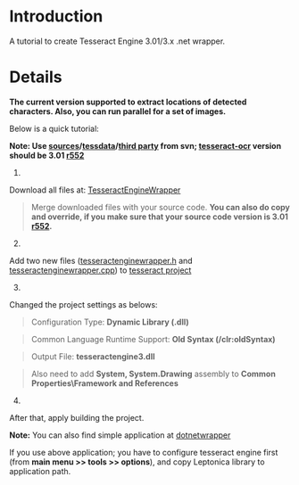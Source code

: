 # Introduction #

A tutorial to create Tesseract Engine 3.01/3.x .net wrapper.

# Details #

**The current version supported to extract locations of detected characters. Also, you can run parallel for a set of images.**

Below is a quick tutorial:


**Note: Use [sources](http://tesseract-ocr.googlecode.com/svn/trunk/)/[tessdata](http://tesseract-ocr.googlecode.com/svn/trunk/tessdata/)/[third party](http://tesseract-ocr.googlecode.com/svn/trunk/vs2008/lib/) from svn; [tesseract-ocr](http://code.google.com/p/tesseract-ocr/) version should be 3.01 [r552](https://code.google.com/p/tesseractdotnet/source/detail?r=552)**

1.
Download all files at: [TesseractEngineWrapper](https://tesseractdotnet.googlecode.com/svn/trunk/dotnetwrapper/TesseractEngineWrapper)

> Merge downloaded files with your source code. **You can also do copy and override, if you make sure that your source code version is 3.01 [r552](https://code.google.com/p/tesseractdotnet/source/detail?r=552).**



2.
Add two new files ([tesseractenginewrapper.h](http://code.google.com/p/tesseractdotnet/source/browse/trunk/dotnetwrapper/TesseractEngineWrapper/tesseractenginewrapper.h) and [tesseractenginewrapper.cpp](http://code.google.com/p/tesseractdotnet/source/browse/trunk/dotnetwrapper/TesseractEngineWrapper/tesseractenginewrapper.cpp)) to [tesseract project](http://code.google.com/p/tesseract-ocr/)


3.
Changed the project settings as belows:

> Configuration Type: **Dynamic Library (.dll)**

> Common Language Runtime Support: **Old Syntax (/clr:oldSyntax)**

> Output File: **tesseractengine3.dll**

> Also need to add **System, System.Drawing** assembly to **Common Properties\Framework and References**

4.
After that, apply building the project.



**Note:**
You can also find simple application at [dotnetwrapper](https://tesseractdotnet.googlecode.com/svn/trunk/dotnetwrapper)

If you use above application; you have to configure tesseract engine first (from **main menu >> tools >> options**), and copy Leptonica library to application path.